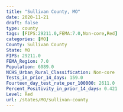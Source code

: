 ```yaml
---
title: "Sullivan County, MO"
date: 2020-11-21
draft: false
type: county
tags: [FIPS:29211.0,FEMA:7.0,Non-core,Red]
categories: [MO]
County: Sullivan County
State: MO
FIPS: 29211.0
FEMA_Region: 7.0
Population: 6089.0
NCHS_Urban_Rural_Classification: Non-core
Tests_in_prior_14_days: 159.0
Fourteen_day_test_rate_per_100000: 2611.0
Percent_Positivity_in_prior_14_days: 0.421
Level: Red
url: /states/MO/sullivan-county
---
```



